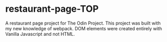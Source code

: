 # restaurant-page-TOP
A restaurant page project for The Odin Project. This project was built with my new knowledge of webpack. DOM elements were created entirely with Vanilla Javascript and not HTML.

